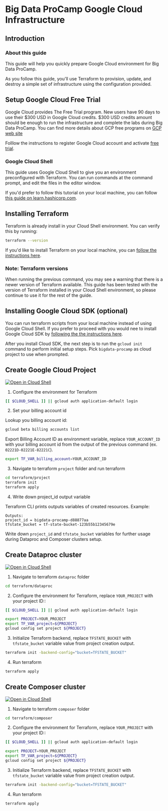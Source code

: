 # Big Data ProCamp Google Cloud Infrastructure

## Introduction

### About this guide

This guide will help you quickly prepare Google Cloud environment for Big Data ProCamp.

As you follow this guide, you'll use Terraform to provision, update, and destroy
a simple set of infrastructure using the configuration provided.

## Setup Google Cloud Free Trial

Google Cloud provides The Free Trial program. New users have 90 days to use their $300 USD in Google Cloud credits.
$300 USD credits amount should be enough to run the infrastructure and complete the labs during Big Data ProCamp.
You can find more details about GCP free programs on [GCP web site](https://cloud.google.com/blog/products/gcp/getting-started-with-google-cloud-for-free)

Folllow the instructions to register Google Cloud account and activate [free trial](https://cloud.google.com/free/).

### Google Cloud Shell

This guide uses Google Cloud Shell to give you an environment preconfigured with Terraform. You can run commands at the command prompt, and edit the files in the editor window.

If you'd prefer to follow this tutorial on your local machine, you can follow [this guide on learn.hashicorp.com](https://learn.hashicorp.com/terraform/gcp/intro).


## Installing Terraform

Terraform is already install in your Cloud Shell environment. You can verify this by running:

```bash
terraform --version
```

If you'd like to install Terraform on your local machine, you can [follow the instructions here](https://learn.hashicorp.com/terraform/gcp/install).

### Note: Terraform versions

When running the previous command, you may see a warning that there is a newer version of Terraform available. This guide has been tested with the version of Terraform installed in your Cloud Shell environment, so please continue to use it for the rest of the guide.

## Installing Google Cloud SDK (optional)

You can run terraform scripts from your local machine instead of using Google Cloud Shell. If you prefer to proceed
with you would nee to install Google Cloud SDK by [following the the instructions here](https://cloud.google.com/sdk/docs/install).

After you install Cloud SDK, the next step is to run the `gcloud init` command to perform initial setup steps.  Pick `bigdata-procamp` as cloud project to use when prompted.

## Create Google Cloud Project

[![Open in Cloud Shell](https://gstatic.com/cloudssh/images/open-btn.svg)](https://ssh.cloud.google.com/cloudshell/editor?cloudshell_git_repo=https%3A%2F%2Fgithub.com%2Fgl-bigdata-procamp%2Fbigdata-procamp&cloudshell_open_in_editor=terraform%2Fdataproc%2Fdataproc.tf&cloudshell_working_dir=infra&cloudshell_tutorial=README.md)

1. Configure the environment for Terraform

```sh
[[ $CLOUD_SHELL ]] || gcloud auth application-default login
```

2. Set your billing account id

Lookup you billing account id:
```sh
gcloud beta billing accounts list
```

Export Billing Account ID as environment variable, replace `YOUR_ACCOUNT_ID` with your billing account id from the output of the previous command (ex. `02221D-02221E-82221C`).

```sh
export TF_VAR_billing_account=YOUR_ACCOUNT_ID
```

3. Navigate to terraform `project` folder and run terraform

```sh
cd terraform/project
terraform init
terraform apply
```

4. Write down project_id output variable

Terraform CLI prints outputs variables of created resources. Example: 
```
Outputs:
project_id = bigdata-procamp-d88877aa
tfstate_bucket = tf-state-bucket-123b55b12345679e
```
Write down `project_id` and `tfstate_bucket` variables for further usage during Dataproc and Composer clusters setup.

## Create Dataproc cluster

[![Open in Cloud Shell](https://gstatic.com/cloudssh/images/open-btn.svg)](https://ssh.cloud.google.com/cloudshell/editor?cloudshell_git_repo=https%3A%2F%2Fgithub.com%2Fgl-bigdata-procamp%2Fbigdata-procamp&&cloudshell_open_in_editor=terraform%2Fdataproc%2Fdataproc.tf&cloudshell_working_dir=infra&cloudshell_tutorial=README.md)

1. Navigate to terraform `dataproc` folder

```sh
cd terraform/dataproc
```

2. Configure the environment for Terraform, replace `YOUR_PROJECT` with your project ID::

```sh
[[ $CLOUD_SHELL ]] || gcloud auth application-default login

export PROJECT=YOUR_PROJECT
export TF_VAR_project=${PROJECT}
gcloud config set project ${PROJECT}
```

3. Initialize Terraform backend, replace `TFSTATE_BUCKET` with `tfstate_bucket` variable value from project creation output.

```sh
terraform init -backend-config="bucket=TFSTATE_BUCKET"
```

4. Run terraform

```sh
terraform apply
```

## Create Composer cluster

[![Open in Cloud Shell](https://gstatic.com/cloudssh/images/open-btn.svg)](https://ssh.cloud.google.com/cloudshell/editor?cloudshell_git_repo=https%3A%2F%2Fgithub.com%2Fgl-bigdata-procamp%2Fbigdata-procamp&cloudshell_open_in_editor=terraform%2Fdataproc%2Fdataproc.tf&cloudshell_working_dir=infra&cloudshell_tutorial=README.md)

1. Navigate to terraform `composer` folder

```sh
cd terraform/composer
```

2. Configure the environment for Terraform, replace `YOUR_PROJECT` with your project ID::

```sh
[[ $CLOUD_SHELL ]] || gcloud auth application-default login

export PROJECT=YOUR_PROJECT
export TF_VAR_project=${PROJECT}
gcloud config set project ${PROJECT}
```

3. Initialize Terraform backend, replace `TFSTATE_BUCKET` with `tfstate_bucket` variable value from project creation output.

```sh
terraform init -backend-config="bucket=TFSTATE_BUCKET"
```

4. Run terraform

```sh
terraform apply
```
